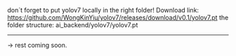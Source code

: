 don´t forget to put yolov7 locally in the right folder!
Download link: https://github.com/WongKinYiu/yolov7/releases/download/v0.1/yolov7.pt
the folder structure: ai_backend/yolov7/yolov7.pt
____________________________________________________________________________________
-> rest coming soon.
